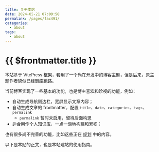 ```yaml
---
title: 关于本站
date: 2024-05-21 07:09:58
permalink: /pages/fac491/
categories: 
  - about
tags: 
  - about
---
```


# {{ $frontmatter.title }}

本站基于 VitePress 框架，套用了一个尚在开发中的博客主题，但是后来，原主题作者貌似已经删库跑路。

当前博客实现了一些基本的功能，也是博主喜欢和珍视的功能，例如：

- 自动生成导航侧边栏，宽屏显示文章内容；
- 自动生成文章的 frontmatter，配置 `title`、`date`、`categories`、`tags`、`permalink`
  - `permalink` 暂时未启用，留待后面构思
- 适合用作个人知识库，一点一滴地构建和累积；

也有很多尚不完善的功能，比如这些正在 [规划](./19.规划.md) 中的内容。

以下是本贴的正文，也是本站建站的使用指南。

